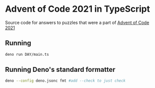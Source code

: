 # Advent of Code 2021 in TypeScript

Source code for answers to puzzles that were a part of [Advent of Code 2021](https://adventofcode.com/2021/)

## Running

```bash
deno run DAY/main.ts
```

## Running Deno's standard formatter

```bash
deno --config deno.jsonc fmt #add --check to just check
```
